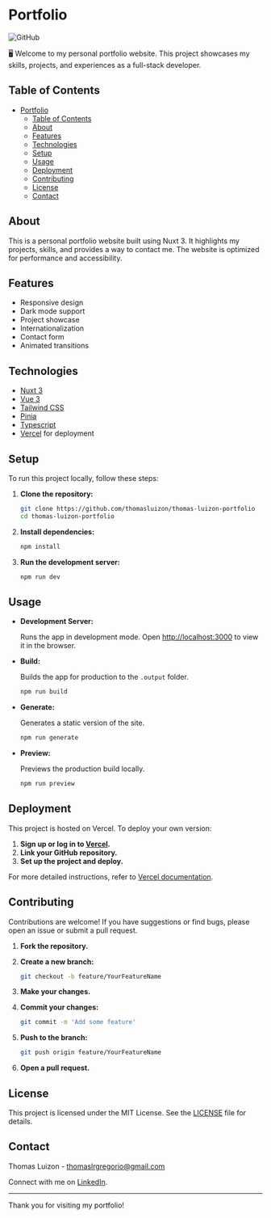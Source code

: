 # Portfolio

![GitHub](https://img.shields.io/github/license/thomasluizon/thomas-portfolio?color=purple&logo=github)

🖥️ Welcome to my personal portfolio website. This project showcases my skills, projects, and experiences as a full-stack developer.

## Table of Contents

-  [Portfolio](#portfolio)
   -  [Table of Contents](#table-of-contents)
   -  [About](#about)
   -  [Features](#features)
   -  [Technologies](#technologies)
   -  [Setup](#setup)
   -  [Usage](#usage)
   -  [Deployment](#deployment)
   -  [Contributing](#contributing)
   -  [License](#license)
   -  [Contact](#contact)

## About

This is a personal portfolio website built using Nuxt 3. It highlights my projects, skills, and provides a way to contact me. The website is optimized for performance and accessibility.

## Features

-  Responsive design
-  Dark mode support
-  Project showcase
-  Internationalization
-  Contact form
-  Animated transitions

## Technologies

-  [Nuxt 3](https://nuxt.com/)
-  [Vue 3](https://vuejs.org/)
-  [Tailwind CSS](https://tailwindcss.com/)
-  [Pinia](https://pinia.vuejs.org/)
-  [Typescript](https://www.typescriptlang.org/)
-  [Vercel](https://vercel.com/) for deployment

## Setup

To run this project locally, follow these steps:

1. **Clone the repository:**

   ```sh
   git clone https://github.com/thomasluizon/thomas-luizon-portfolio
   cd thomas-luizon-portfolio
   ```

2. **Install dependencies:**

   ```sh
   npm install
   ```

3. **Run the development server:**

   ```sh
   npm run dev
   ```

## Usage

-  **Development Server:**

   Runs the app in development mode. Open [http://localhost:3000](http://localhost:3000) to view it in the browser.

-  **Build:**

   Builds the app for production to the `.output` folder.

   ```sh
   npm run build
   ```

-  **Generate:**

   Generates a static version of the site.

   ```sh
   npm run generate
   ```

-  **Preview:**

   Previews the production build locally.

   ```sh
   npm run preview
   ```

## Deployment

This project is hosted on Vercel. To deploy your own version:

1. **Sign up or log in to [Vercel](https://vercel.com/).**
2. **Link your GitHub repository.**
3. **Set up the project and deploy.**

For more detailed instructions, refer to [Vercel documentation](https://vercel.com/docs).

## Contributing

Contributions are welcome! If you have suggestions or find bugs, please open an issue or submit a pull request.

1. **Fork the repository.**
2. **Create a new branch:**

   ```sh
   git checkout -b feature/YourFeatureName
   ```

3. **Make your changes.**
4. **Commit your changes:**

   ```sh
   git commit -m 'Add some feature'
   ```

5. **Push to the branch:**

   ```sh
   git push origin feature/YourFeatureName
   ```

6. **Open a pull request.**

## License

This project is licensed under the MIT License. See the [LICENSE](LICENSE) file for details.

## Contact

Thomas Luizon - [thomaslrgregorio@gmail.com](mailto:thomaslrgregorio@gmail.com)

Connect with me on [LinkedIn](https://www.linkedin.com/in/thomas-luizon).

---

Thank you for visiting my portfolio!
